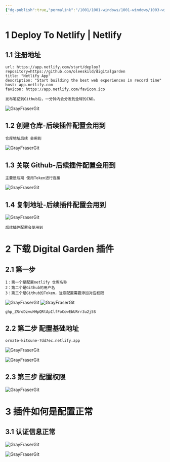 ```yaml
---
{"dg-publish":true,"permalink":"/1001/1001-windows/1001-windows/1003-windows-obsidian/1009-obsidian/","dgPassFrontmatter":true}
---
```



# 1 Deploy To Netlify | Netlify

## 1.1 注册地址

```cardlink
url: https://app.netlify.com/start/deploy?repository=https://github.com/oleeskild/digitalgarden
title: "Netlify App"
description: "Start building the best web experiences in record time"
host: app.netlify.com
favicon: https://app.netlify.com/favicon.ico
```

```
发布笔记到Github后，一分钟内会分发到全球的CND。
```

![GrayFraserGit](https://grayfraserpic.oss-accelerate.aliyuncs.com/PersonPic/20250101/202403161535339257.png)

## 1.2 创建仓库-后续插件配置会用到

```
仓库地址后续 会用到
```

![GrayFraserGit](https://grayfraserpic.oss-accelerate.aliyuncs.com/PersonPic/20250101/202403161542356049.png)

## 1.3 关联 Github-后续插件配置会用到

```
主要是后期 使用Token进行连接
```

![GrayFraserGit](https://grayfraserpic.oss-accelerate.aliyuncs.com/PersonPic/20250101/202403161550155468.png)

## 1.4 复制地址-后续插件配置会用到

![GrayFraserGit](https://grayfraserpic.oss-cn-beijing.aliyuncs.com/PersonPic/20250101/202403182152579404.png)

```
后续插件配置会使用到
```

# 2 下载 Digital Garden 插件

## 2.1 第一步

```
1：第一个是配置netlify 仓库名称
2：第二个是Github的用户名
3：第三个是Github的Token，注意配置需要添加对应权限
```

![GrayFraserGit](https://grayfraserpic.oss-accelerate.aliyuncs.com/PersonPic/20250101/202403182235141537.png)
![GrayFraserGit](https://grayfraserpic.oss-accelerate.aliyuncs.com/PersonPic/20250101/202403182206102284.png)

```
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
```

## 2.2 第二步 配置基础地址

```
ornate-kitsune-7dd7ec.netlify.app
```

![GrayFraserGit](https://grayfraserpic.oss-accelerate.aliyuncs.com/PersonPic/20250101/202403182208054257.png)

![GrayFraserGit](https://grayfraserpic.oss-accelerate.aliyuncs.com/PersonPic/20250101/202403182208200752.png)

## 2.3 第三步 配置权限

![GrayFraserGit](https://grayfraserpic.oss-accelerate.aliyuncs.com/PersonPic/20250101/202403182237009689.png)

# 3 插件如何是配置正常

## 3.1 认证信息正常

![GrayFraserGit](https://grayfraserpic.oss-accelerate.aliyuncs.com/PersonPic/20250101/202403182215340748.png)

![GrayFraserGit](https://grayfraserpic.oss-accelerate.aliyuncs.com/PersonPic/20250101/202403182216201026.png)